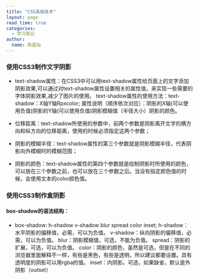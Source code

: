 ```yaml
---
title: "CSS高级技术"
layout: page
read_time: true
categories: 
  - 学习笔记
author: 
  name: 陈星灿
---
```


### 使用CSS3制作文字阴影
* text-shadow属性：在CSS3中可以用text-shadow属性给页面上的文字添加阴影效果,可以通过对text-shadow属性设置相关的属性值，来实现一些需要的字体阴影效果,减少了图片的使用。
text-shadow属性的使用方法：text-shadow：X轴Y轴Rpxcolor;
属性说明（顺序依次对应）：阴影的X轴(可以使用负值)阴影的Y轴(可以使用负值)阴影模糊值（半径大小）阴影的颜色。

* 位移距离：text-shadow所使用的参数中，前两个参数是阴影离开文字的横方向和纵方向的位移距离，使用的时候必须指定这两个参数；
* 阴影的模糊半径：text-shadow属性的第三个参数就是阴影模糊半径，代表阴影向外模糊时的模糊范围；
* 阴影的颜色：text-shadow属性的第四个参数就是绘制阴影时所使用的颜色，可以放在三个参数之前，也可以放在三个参数之后。当没有指定颜色值的时候，会使用文本的color颜色值。

### 使用CSS3制作盒阴影
#### box-shadow的语法结构：
* box-shadow: h-shadow v-shadow blur spread color inset;
h-shadow：水平阴影的偏移值，必需，可以为负值。
v-shadow：纵向阴影的偏移值，必需，可以为负值。
blur：阴影模糊值，可选，不能为负值。
spread：阴影的扩展，可选，可以为负值。
color：阴影的颜色，虽然是可选，但是在不同的浏览器里面解释不一样，有些是黑色，有些是透明，所以建议都要设置。具有透明度的阴影可以用rgba的值。
inset：内阴影。可选，如果缺省，默认是外阴影（outset）